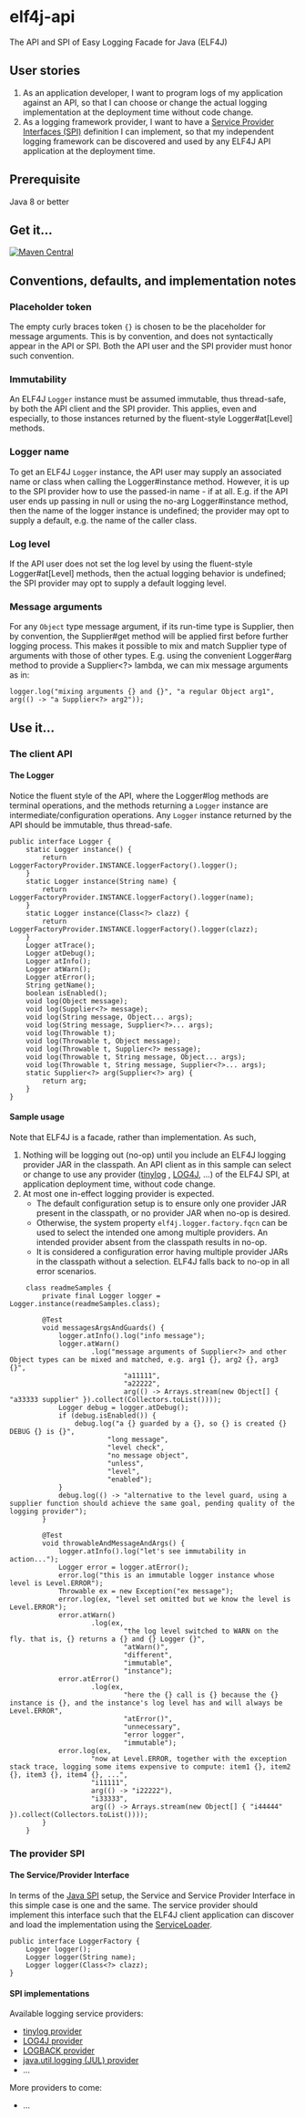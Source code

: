 # elf4j-api

The API and SPI of Easy Logging Facade for Java (ELF4J)

## User stories

1. As an application developer, I want to program logs of my application against an API, so that I can choose or
   change the actual logging implementation at the deployment time without code change.
2. As a logging framework provider, I want to have
   a [Service Provider Interfaces (SPI)](https://docs.oracle.com/javase/tutorial/sound/SPI-intro.html) definition
   I can implement, so that my independent logging framework can be discovered and used by any ELF4J API
   application at the deployment time.

## Prerequisite

Java 8 or better

## Get it...

[![Maven Central](https://img.shields.io/maven-central/v/io.github.elf4j/elf4j-api.svg?label=Maven%20Central)](https://search.maven.org/search?q=g:%22io.github.elf4j%22%20AND%20a:%22elf4j-api%22)

## Conventions, defaults, and implementation notes

### Placeholder token

The empty curly braces token `{}` is chosen to be the placeholder for message arguments.
This is by convention, and does not syntactically appear in the API or SPI. Both the API user and the SPI provider
must honor such convention.

### Immutability

An ELF4J `Logger` instance must be assumed immutable, thus thread-safe, by both the API client and the SPI provider.
This applies, even and especially, to those instances returned by the fluent-style Logger#at[Level] methods.

### Logger name

To get an ELF4J `Logger` instance, the API user may supply an associated name or class when calling the Logger#instance
method. However, it is up to the SPI provider how to use the passed-in name - if at all. E.g. if the API user ends up
passing in null or using the no-arg Logger#instance method, then the name of the logger instance is undefined; the
provider may opt to supply a default, e.g. the name of the caller class.

### Log level

If the API user does not set the log level by using the fluent-style Logger#at[Level] methods, then the actual logging
behavior is undefined; the SPI provider may opt to supply a default logging level.

### Message arguments

For any `Object` type message argument, if its run-time type is
Supplier<?>, then by convention, the Supplier#get method will be applied first before further logging process. This makes it possible to mix and match Supplier<?>
type of arguments with those of other types. E.g. using the convenient Logger#arg method to provide a Supplier<?>
lambda, we can mix message arguments as in:

```
logger.log("mixing arguments {} and {}", "a regular Object arg1", arg(() -> "a Supplier<?> arg2"));
```

## Use it...

### The client API

#### The Logger

Notice the fluent style of the API, where the Logger#log methods are terminal operations, and the methods returning
a `Logger` instance are intermediate/configuration operations. Any `Logger` instance returned by the API should be
immutable, thus thread-safe.

```
public interface Logger {
    static Logger instance() {
        return LoggerFactoryProvider.INSTANCE.loggerFactory().logger();
    }
    static Logger instance(String name) {
        return LoggerFactoryProvider.INSTANCE.loggerFactory().logger(name);
    }
    static Logger instance(Class<?> clazz) {
        return LoggerFactoryProvider.INSTANCE.loggerFactory().logger(clazz);
    }
    Logger atTrace();
    Logger atDebug();
    Logger atInfo();
    Logger atWarn();
    Logger atError();
    String getName();
    boolean isEnabled();
    void log(Object message);
    void log(Supplier<?> message);
    void log(String message, Object... args);
    void log(String message, Supplier<?>... args);
    void log(Throwable t);
    void log(Throwable t, Object message);
    void log(Throwable t, Supplier<?> message);
    void log(Throwable t, String message, Object... args);
    void log(Throwable t, String message, Supplier<?>... args);
    static Supplier<?> arg(Supplier<?> arg) {
        return arg;
    }
}
```

#### Sample usage

Note that ELF4J is a facade, rather than implementation. As such,

1. Nothing will be logging out (no-op) until you include an ELF4J logging provider JAR in the classpath. An API
   client as in this sample can select or change to use any provider ([tinylog](https://github.com/elf4j/elf4j-tinylog)
   , [LOG4J](https://github.com/elf4j/elf4j-log4j), ...) of the ELF4J SPI, at application deployment time, without code
   change.
2. At most one in-effect logging provider is expected.
    - The default configuration setup is to ensure only one provider JAR present in the classpath, or no provider JAR
      when no-op is desired.
    - Otherwise, the system property `elf4j.logger.factory.fqcn` can be used to select the intended one among multiple
      providers. An intended provider absent from the classpath results in no-op.
    - It is considered a configuration error having multiple provider JARs in the classpath without a selection. ELF4J
      falls back to no-op in all error scenarios.

```
    class readmeSamples {
        private final Logger logger = Logger.instance(readmeSamples.class);

        @Test
        void messagesArgsAndGuards() {
            logger.atInfo().log("info message");
            logger.atWarn()
                    .log("message arguments of Supplier<?> and other Object types can be mixed and matched, e.g. arg1 {}, arg2 {}, arg3 {}",
                            "a11111",
                            "a22222",
                            arg(() -> Arrays.stream(new Object[] { "a33333 supplier" }).collect(Collectors.toList())));
            Logger debug = logger.atDebug();
            if (debug.isEnabled()) {
                debug.log("a {} guarded by a {}, so {} is created {} DEBUG {} is {}",
                        "long message",
                        "level check",
                        "no message object",
                        "unless",
                        "level",
                        "enabled");
            }
            debug.log(() -> "alternative to the level guard, using a supplier function should achieve the same goal, pending quality of the logging provider");
        }

        @Test
        void throwableAndMessageAndArgs() {
            logger.atInfo().log("let's see immutability in action...");
            Logger error = logger.atError();
            error.log("this is an immutable logger instance whose level is Level.ERROR");
            Throwable ex = new Exception("ex message");
            error.log(ex, "level set omitted but we know the level is Level.ERROR");
            error.atWarn()
                    .log(ex,
                            "the log level switched to WARN on the fly. that is, {} returns a {} and {} Logger {}",
                            "atWarn()",
                            "different",
                            "immutable",
                            "instance");
            error.atError()
                    .log(ex,
                            "here the {} call is {} because the {} instance is {}, and the instance's log level has and will always be Level.ERROR",
                            "atError()",
                            "unnecessary",
                            "error logger",
                            "immutable");
            error.log(ex,
                    "now at Level.ERROR, together with the exception stack trace, logging some items expensive to compute: item1 {}, item2 {}, item3 {}, item4 {}, ...",
                    "i11111",
                    arg(() -> "i22222"),
                    "i33333",
                    arg(() -> Arrays.stream(new Object[] { "i44444" }).collect(Collectors.toList())));
        }
    }
```

### The provider SPI

#### The Service/Provider Interface

In terms of the [Java SPI](https://docs.oracle.com/javase/tutorial/sound/SPI-intro.html) setup, the Service and Service
Provider Interface in this simple case is one and the same. The service provider should implement this interface such
that the ELF4J client application can discover and load the implementation using
the [ServiceLoader](https://docs.oracle.com/javase/8/docs/api/java/util/ServiceLoader.html).

```
public interface LoggerFactory {
    Logger logger();
    Logger logger(String name);
    Logger logger(Class<?> clazz);    
}
```

#### SPI implementations

Available logging service providers:

- [tinylog provider](https://github.com/elf4j/elf4j-tinylog)
- [LOG4J provider](https://github.com/elf4j/elf4j-log4j)
- [LOGBACK provider](https://github.com/elf4j/elf4j-logback)
- [java.util.logging (JUL) provider](https://github.com/elf4j/elf4j-jul)
- ...

More providers to come:

- ...

